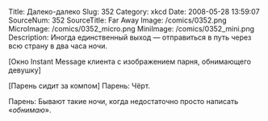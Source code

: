 Title: Далеко-далеко 
Slug: 352 
Category: xkcd 
Date: 2008-05-28 13:59:07 
SourceNum: 352 
SourceTitle: Far Away 
Image: /comics/0352.png 
MicroImage: /comics/0352_micro.png 
MiniImage: /comics/0352_mini.png 
Description: Иногда единственный выход &mdash; отправиться в путь через всю страну в два часа ночи. 

[Окно Instant Message клиента с изображением парня, обнимающего девушку]

[Парень сидит за компом]
Парень: Чёрт.

Парень: Бывают такие ночи, когда недостаточно просто написать «*обнимаю*».